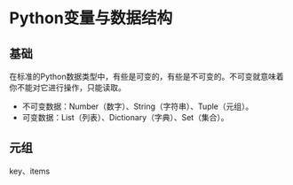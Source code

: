 # Python变量与数据结构

## 基础
在标准的Python数据类型中，有些是可变的，有些是不可变的。不可变就意味着你不能对它进行操作，只能读取。
+ 不可变数据：Number（数字）、String（字符串）、Tuple（元组）。
+ 可变数据：List（列表）、Dictionary（字典）、Set（集合）。
## 元组

key、items
